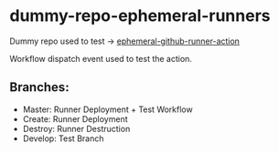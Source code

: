 # dummy-repo-ephemeral-runners
Dummy repo used to test -> [ephemeral-github-runner-action](https://github.com/LorenzoDrudi/ephemeral-github-runner-action)

Workflow dispatch event used to test the action.

## Branches:
- Master: Runner Deployment + Test Workflow
- Create: Runner Deployment
- Destroy: Runner Destruction
- Develop: Test Branch
